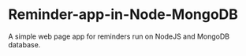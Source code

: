# Reminder-app-in-Node-MongoDB
A simple web page app for reminders run on NodeJS and MongoDB database.

